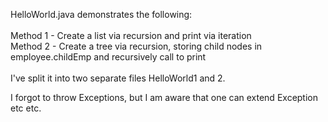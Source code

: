 HelloWorld.java demonstrates the following:<br/>
<br/>
Method 1 - Create a list via recursion and print via iteration<br/>
Method 2 - Create a tree via recursion, storing child nodes in employee.childEmp and recursively call to print<br/>
<br/>
I've split it into two separate files HelloWorld1 and 2.

I forgot to throw Exceptions, but I am aware that one can extend Exception etc etc.
